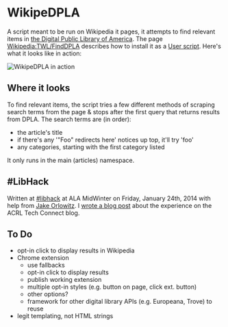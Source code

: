# WikipeDPLA

A script meant to be run on Wikipedia it pages, it attempts to find relevant items in [the Digital Public Library of America](http://dp.la/). The page [Wikipedia:TWL/FindDPLA](https://en.wikipedia.org/wiki/Wikipedia:TWL/FindDPLA) describes how to install it as a [User script](https://en.wikipedia.org/wiki/Wikipedia:User_scripts). Here's what it looks like in action:

![WikipeDPLA in action](http://i.imgur.com/kaP5l9s.gif)

## Where it looks

To find relevant items, the script tries a few different methods of scraping search terms from the page & stops after the first query that returns results from DPLA. The search terms are (in order):

- the article's title
- if there's any '"Foo" redirects here' notices up top, it'll try 'foo'
- any categories, starting with the first category listed

It only runs in the main (articles) namespace.

## #LibHack

Written at [#libhack](http://www.libhack.org) at ALA MidWinter on Friday, January 24th, 2014 with help from [Jake Orlowitz](https://en.wikipedia.org/wiki/User:Ocaasi). I [wrote a blog post](http://acrl.ala.org/techconnect/?p=4174) about the experience on the ACRL Tech Connect blog.

## To Do

- opt-in click to display results in Wikipedia
- Chrome extension
    + use fallbacks
    + opt-in click to display results
    + publish working extension
    + multiple opt-in styles (e.g. button on page, click ext. button)
    + other options?
    + framework for other digital library APIs (e.g. Europeana, Trove) to reuse
- legit templating, not HTML strings
